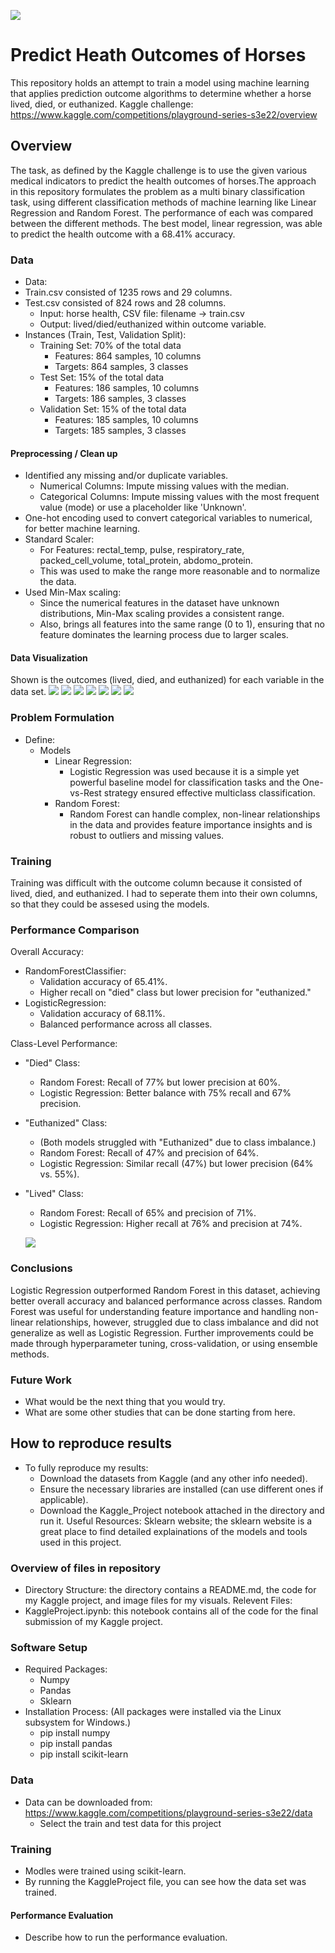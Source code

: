 ![](UTA-DataScience-Logo.png)

# Predict Heath Outcomes of Horses

This repository holds an attempt to train a model using machine learning that applies prediction outcome algorithms to determine whether a horse lived, died, or euthanized. Kaggle challenge: https://www.kaggle.com/competitions/playground-series-s3e22/overview 

## Overview

The task, as defined by the Kaggle challenge is to use the given various medical indicators to predict the health outcomes of horses.The approach in this repository formulates the problem as a multi binary classification task, using different classification methods of machine learning like Linear Regression and Random Forest. The performance of each was compared between the different methods. The best model, linear regression, was able to predict the health outcome with a 68.41% accuracy.


### Data

* Data:
 * Train.csv consisted of 1235 rows and 29 columns.
 * Test.csv consisted of 824 rows and 28 columns.
    * Input: horse health, CSV file: filename -> train.csv
    * Output: lived/died/euthanized within outcome variable.
  * Instances (Train, Test, Validation Split): 
     * Training Set: 70% of the total data
         * Features: 864 samples, 10 columns
         * Targets: 864 samples, 3 classes
      * Test Set: 15% of the total data
         * Features: 186 samples, 10 columns
         * Targets: 186 samples, 3 classes
      * Validation Set: 15% of the total data
         * Features: 185 samples, 10 columns
         * Targets: 185 samples, 3 classes


#### Preprocessing / Clean up

* Identified any missing and/or duplicate variables.
   * Numerical Columns: Impute missing values with the median.
   * Categorical Columns: Impute missing values with the most frequent value (mode) or use a placeholder like 'Unknown'.
* One-hot encoding used to convert categorical variables to numerical, for better machine learning.
* Standard Scaler:
   * For Features: rectal_temp, pulse, respiratory_rate, packed_cell_volume, total_protein, abdomo_protein.
   * This was used to make the range more reasonable and to normalize the data.
* Used Min-Max scaling:
   * Since the numerical features in the dataset have unknown distributions, Min-Max scaling provides a consistent range.
   * Also, brings all features into the same range (0 to 1), ensuring that no feature dominates the learning process due to larger scales.

#### Data Visualization

Shown is the outcomes (lived, died, and euthanized) for each variable in the data set.
![](im1.png) 
![](im2.png) 
![](im3.png) 
![](im4.png) 
![](im5.png) 
![](im6.png) 
![](im7.png) 

### Problem Formulation

* Define:
  * Models
    * Linear Regression:
       * Logistic Regression was used because it is a simple yet powerful baseline model for classification tasks and the One-vs-Rest strategy ensured effective multiclass classification.
    * Random Forest:
       * Random Forest can handle complex, non-linear relationships in the data and provides feature importance insights and is robust to outliers and missing values.

### Training

Training was difficult with the outcome column because it consisted of lived, died, and euthanized. I had to seperate them into their own columns, so that they could be assesed using the models. 

### Performance Comparison

Overall Accuracy:
* RandomForestClassifier:
   * Validation accuracy of 65.41%.
   * Higher recall on "died" class but lower precision for "euthanized."
* LogisticRegression:
   * Validation accuracy of 68.11%.
   * Balanced performance across all classes.
 
Class-Level Performance:
* "Died" Class:
   * Random Forest: Recall of 77% but lower precision at 60%.
   * Logistic Regression: Better balance with 75% recall and 67% precision.
* "Euthanized" Class:
   * (Both models struggled with "Euthanized" due to class imbalance.)
   * Random Forest: Recall of 47% and precision of 64%.
   * Logistic Regression: Similar recall (47%) but lower precision (64% vs. 55%).
* "Lived" Class:
   * Random Forest: Recall of 65% and precision of 71%.
   * Logistic Regression: Higher recall at 76% and precision at 74%.
 
  ![](im8.png) 

### Conclusions

Logistic Regression outperformed Random Forest in this dataset, achieving better overall accuracy and balanced performance across classes. Random Forest was useful for understanding feature importance and handling non-linear relationships, however, struggled due to class imbalance and did not generalize as well as Logistic Regression. Further improvements could be made through hyperparameter tuning, cross-validation, or using ensemble methods.

### Future Work

* What would be the next thing that you would try.
* What are some other studies that can be done starting from here.

## How to reproduce results

* To fully reproduce my results:
   * Download the datasets from Kaggle (and any other info needed).
   * Ensure the necessary libraries are installed (can use different ones if applicable).
   * Download the Kaggle_Project notebook attached in the directory and run it.
Useful Resources:
Sklearn website; the sklearn website is a great place to find detailed explainations of the models and tools used in this project.

### Overview of files in repository

* Directory Structure: the directory contains a README.md, the code for my Kaggle project, and image files for my visuals.
Relevent Files:
* KaggleProject.ipynb: this notebook contains all of the code for the final submission of my Kaggle project.

### Software Setup
* Required Packages:
   * Numpy
   * Pandas
   * Sklearn
* Installation Process: (All packages were installed via the Linux subsystem for Windows.)
   * pip install numpy
   * pip install pandas
   * pip install scikit-learn

### Data

* Data can be downloaded from: https://www.kaggle.com/competitions/playground-series-s3e22/data 
   * Select the train and test data for this project

### Training

* Modles were trained using scikit-learn.
* By running the KaggleProject file, you can see how the data set was trained.

#### Performance Evaluation

* Describe how to run the performance evaluation.









